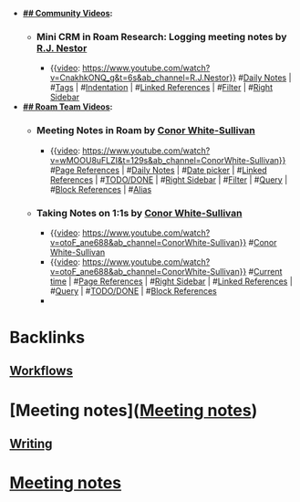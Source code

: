 - **[## Community Videos](<## Community Videos.md>):**
    - ### Mini CRM in Roam Research: Logging meeting notes by [R.J. Nestor](<R.J. Nestor.md>)
        - {{[video](<video.md>): https://www.youtube.com/watch?v=CnakhkONQ_g&t=6s&ab_channel=R.J.Nestor}}
#[Daily Notes](<Daily Notes.md>) | #[Tags](<Tags.md>) | #[Indentation](<Indentation.md>) | #[Linked References](<Linked References.md>) | #[Filter](<Filter.md>) | #[Right Sidebar](<Right Sidebar.md>)
- **[## Roam Team Videos](<## Roam Team Videos.md>):**
    - ### Meeting Notes in Roam by [Conor White-Sullivan](<Conor White-Sullivan.md>)
        - {{[video](<video.md>): https://www.youtube.com/watch?v=wMOOU8uFLZI&t=129s&ab_channel=ConorWhite-Sullivan}}
#[Page References](<Page References.md>) | #[Daily Notes](<Daily Notes.md>) | #[Date picker](<Date picker.md>) | #[Linked References](<Linked References.md>) | #[TODO/DONE](<TODO/DONE.md>) | #[Right Sidebar](<Right Sidebar.md>) | #[Filter](<Filter.md>) | #[Query](<Query.md>) | #[Block References](<Block References.md>) | #[Alias](<Alias.md>)
    - ### Taking Notes on 1:1s by [Conor White-Sullivan](<Conor White-Sullivan.md>)
        - {{[video](<video.md>): https://www.youtube.com/watch?v=otoF_ane688&ab_channel=ConorWhite-Sullivan}} #[Conor White-Sullivan](<Conor White-Sullivan.md>)
        - {{[video](<video.md>): https://www.youtube.com/watch?v=otoF_ane688&ab_channel=ConorWhite-Sullivan}}
#[Current time](<Current time.md>) | #[Page References](<Page References.md>) | #[Right Sidebar](<Right Sidebar.md>) | #[Linked References](<Linked References.md>) | #[Query](<Query.md>) | #[TODO/DONE](<TODO/DONE.md>) | #[Block References](<Block References.md>) 
        - 

# Backlinks
## [Workflows](<Workflows.md>)
# [Meeting notes]([Meeting notes](<Meeting notes.md>))

## [Writing](<Writing.md>)
# [Meeting notes](<Meeting notes.md>)

